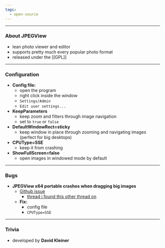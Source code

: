 ```yaml
---
tags:
  - open-source
---
```


---

### About JPEGView

- lean photo viewer and editor
- supports pretty much every popular photo format
- released under the [[GPL]]

---

### Configuration

- **Config file:**
	- open the program
	- right click inside the window
	- `Settings/Admin`
	- `Edit user settings...`
- **KeepParameters**
	- keep zoom and filters through image navigation
	- set to `true` or `false`
- **DefaultWindowRect=sticky**
	- keep window in place through zooming and navigating images (perfect for big desktops)
- **CPUType=SSE**
	- keep it from crashing
- **ShowFullScreen=false**
	- open images in windowed mode by default

---

### Bugs

- **JPEGView x64 portable crashes when dragging big images**
	- [Github issue](https://github.com/sylikc/jpegview/issues/53)
		- [thread i found this other thread on](https://github.com/sylikc/jpegview/issues/53)
	- **Fix:**
		- config file
		- `CPUType=SSE`

---

### Trivia

- developed by **David Kleiner**